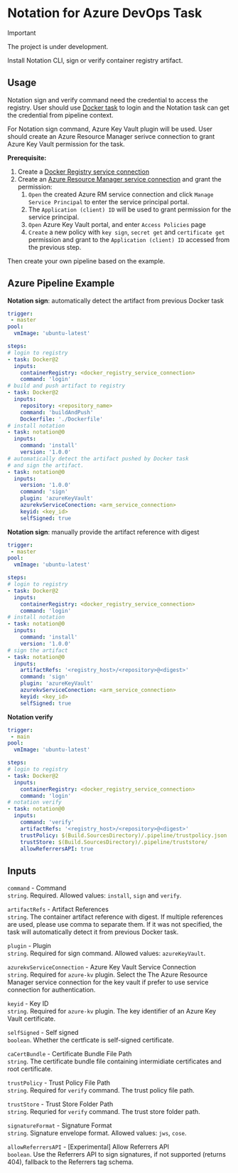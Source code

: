 # Notation for Azure DevOps Task
> [!IMPORTANT]
> The project is under development.

Install Notation CLI, sign or verify container registry artifact.

## Usage
Notation sign and verify command need the credential to access the registry. User should use [Docker task](https://learn.microsoft.com/azure/devops/pipelines/tasks/reference/docker-v2) to login and the Notation task can get the credential from pipeline context.

For Notation sign command, Azure Key Vault plugin will be used. User should create an Azure Resource Manager serivce connection to grant Azure Key Vault permission for the task.


**Prerequisite:**
1. Create a [Docker Registry service connection](https://learn.microsoft.com/azure/devops/pipelines/library/service-endpoints?view=azure-devops&tabs=yaml#docker-registry-service-connection)
2. Create an [Azure Resource Manager service connection](https://learn.microsoft.com/azure/devops/pipelines/library/service-endpoints?view=azure-devops&tabs=yaml#azure-resource-manager-service-connection) and grant the permission:
   1. `Open` the created Azure RM service connection and click `Manage Service Principal` to enter the service principal portal.
   2. The `Application (client) ID` will be used to grant permission for the service principal.
   3. `Open` Azure Key Vault portal, and enter `Access Policies` page
   4. `Create` a new policy with `key sign`, `secret get` and `certificate get` permission and grant to the `Application (client) ID` accessed from the previous step.

Then create your own pipeline based on the example.

## Azure Pipeline Example
**Notation sign**: automatically detect the artifact from previous Docker task
```yaml
trigger:
 - master
pool: 
  vmImage: 'ubuntu-latest'

steps:
# login to registry
- task: Docker@2
  inputs:
    containerRegistry: <docker_registry_service_connection>
    command: 'login'
# build and push artifact to registry
- task: Docker@2
  inputs:
    repository: <repository_name>
    command: 'buildAndPush'
    Dockerfile: './Dockerfile'
# install notation
- task: notation@0
  inputs:
    command: 'install'
    version: '1.0.0'
# automatically detect the artifact pushed by Docker task 
# and sign the artifact.
- task: notation@0
  inputs:
    version: '1.0.0'
    command: 'sign'
    plugin: 'azureKeyVault'
    azurekvServiceConection: <arm_service_connection>
    keyid: <key_id>
    selfSigned: true
```
**Notation sign**: manually provide the artifact reference with digest
```yaml
trigger:
 - master
pool: 
  vmImage: 'ubuntu-latest'

steps:
# login to registry
- task: Docker@2
  inputs:
    containerRegistry: <docker_registry_service_connection>
    command: 'login'
# install notation
- task: notation@0
  inputs:
    command: 'install'
    version: '1.0.0'
# sign the artifact
- task: notation@0
  inputs:
    artifactRefs: '<registry_host>/<repository>@<digest>'
    command: 'sign'
    plugin: 'azureKeyVault'
    azurekvServiceConection: <arm_service_connection>
    keyid: <key_id>
    selfSigned: true
```

**Notation verify**
```yaml
trigger:
 - main
pool: 
  vmImage: 'ubuntu-latest'

steps:
# login to registry
- task: Docker@2
  inputs:
    containerRegistry: <docker_registry_service_connection>
    command: 'login'
# notation verify
- task: notation@0
  inputs:
    command: 'verify'
    artifactRefs: '<registry_host>/<repository>@<digest>'
    trustPolicy: $(Build.SourcesDirectory)/.pipeline/trustpolicy.json
    trustStore: $(Build.SourcesDirectory)/.pipeline/truststore/
    allowReferrersAPI: true
```

## Inputs
`command` - Command  
`string`. Required. Allowed values: `install`, `sign` and `verify`.

`artifactRefs` - Artifact References  
`string`. The container artifact reference with digest. If multiple references are used, please use comma to separate them. If it was not specified, the task will automatically detect it from previous Docker task.

`plugin` - Plugin  
`string`. Required for sign command. Allowed values: `azureKeyVault`.

`azurekvServiceConnection` - Azure Key Vault Service Connection  
`string`. Required for `azure-kv` plugin. Select the The Azure Resource Manager service connection for the key vault if prefer to use service connection for authentication.

`keyid` - Key ID  
`string`. Required for `azure-kv` plugin. The key identifier of an Azure Key Vault certificate.

`selfSigned` - Self signed  
`boolean`. Whether the certficate is self-signed certificate.

`caCertBundle` - Certificate Bundle File Path  
`string`. The certificate bundle file containing intermidiate certificates and root certificate.

`trustPolicy` - Trust Policy File Path  
`string`. Required for `verify` command. The trust policy file path.

`trustStore` - Trust Store Folder Path  
`string`. Requried for `verify` command. The trust store folder path.

`signatureFormat` - Signature Format  
`string`. Signature envelope format. Allowed values: `jws`, `cose`.

`allowReferrersAPI` - [Experimental] Allow Referrers API  
`boolean`. Use the Referrers API to sign signatures, if not supported (returns 404), fallback to the Referrers tag schema.
